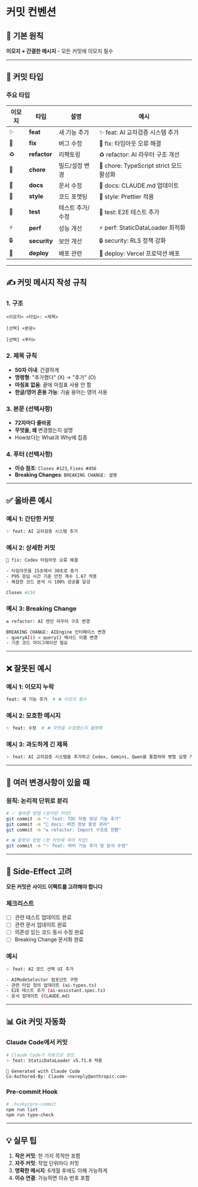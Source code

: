 # 커밋 컨벤션

## 🎯 기본 원칙

**이모지 + 간결한 메시지** - 모든 커밋에 이모지 필수

---

## 📝 커밋 타입

### 주요 타입

| 이모지 | 타입 | 설명 | 예시 |
|--------|------|------|------|
| ✨ | **feat** | 새 기능 추가 | ✨ feat: AI 교차검증 시스템 추가 |
| 🐛 | **fix** | 버그 수정 | 🐛 fix: 타임아웃 오류 해결 |
| ♻️ | **refactor** | 리팩토링 | ♻️ refactor: AI 라우터 구조 개선 |
| 🔧 | **chore** | 빌드/설정 변경 | 🔧 chore: TypeScript strict 모드 활성화 |
| 📝 | **docs** | 문서 수정 | 📝 docs: CLAUDE.md 업데이트 |
| 🎨 | **style** | 코드 포맷팅 | 🎨 style: Prettier 적용 |
| 🧪 | **test** | 테스트 추가/수정 | 🧪 test: E2E 테스트 추가 |
| ⚡ | **perf** | 성능 개선 | ⚡ perf: StaticDataLoader 최적화 |
| 🔒 | **security** | 보안 개선 | 🔒 security: RLS 정책 강화 |
| 🚀 | **deploy** | 배포 관련 | 🚀 deploy: Vercel 프로덕션 배포 |

---

## ✍️ 커밋 메시지 작성 규칙

### 1. 구조
```
<이모지> <타입>: <제목>

[선택] <본문>

[선택] <푸터>
```

### 2. 제목 규칙
- **50자 이내**: 간결하게
- **명령형**: "추가했다" (X) → "추가" (O)
- **마침표 없음**: 끝에 마침표 사용 안 함
- **한글/영어 혼용 가능**: 기술 용어는 영어 사용

### 3. 본문 (선택사항)
- **72자마다 줄바꿈**
- **무엇을, 왜** 변경했는지 설명
- How보다는 What과 Why에 집중

### 4. 푸터 (선택사항)
- **이슈 참조**: `Closes #123`, `Fixes #456`
- **Breaking Changes**: `BREAKING CHANGE: 설명`

---

## ✅ 올바른 예시

### 예시 1: 간단한 커밋
```bash
✨ feat: AI 교차검증 시스템 추가
```

### 예시 2: 상세한 커밋
```bash
🐛 fix: Codex 타임아웃 오류 해결

- 타임아웃을 15초에서 30초로 증가
- P95 응답 시간 기준 안전 계수 1.67 적용
- 복잡한 코드 분석 시 100% 성공률 달성

Closes #234
```

### 예시 3: Breaking Change
```bash
♻️ refactor: AI 엔진 라우터 구조 변경

BREAKING CHANGE: AIEngine 인터페이스 변경
- queryAI() → query() 메서드 이름 변경
- 기존 코드 마이그레이션 필요
```

---

## ❌ 잘못된 예시

### 예시 1: 이모지 누락
```bash
feat: 새 기능 추가  # ❌ 이모지 필수
```

### 예시 2: 모호한 메시지
```bash
✨ feat: 수정  # ❌ 무엇을 수정했는지 불명확
```

### 예시 3: 과도하게 긴 제목
```bash
✨ feat: AI 교차검증 시스템을 추가하고 Codex, Gemini, Qwen을 통합하여 병렬 실행 가능하게 만듦  # ❌ 50자 초과
```

---

## 🔄 여러 변경사항이 있을 때

### 원칙: 논리적 단위로 분리

```bash
# ✅ 올바른 방법 (분리된 커밋)
git commit -m "✨ feat: TOC 자동 생성 기능 추가"
git commit -m "📝 docs: 버전 정보 중앙 관리"
git commit -m "♻️ refactor: Import 구조로 전환"

# ❌ 잘못된 방법 (한 커밋에 여러 작업)
git commit -m "✨ feat: 여러 기능 추가 및 문서 수정"
```

---

## 🎯 Side-Effect 고려

**모든 커밋은 사이드 이펙트를 고려해야 합니다**

### 체크리스트
- [ ] 관련 테스트 업데이트 완료
- [ ] 관련 문서 업데이트 완료
- [ ] 의존성 있는 코드 동시 수정 완료
- [ ] Breaking Change 문서화 완료

### 예시
```bash
✨ feat: AI 모드 선택 UI 추가

- AIModeSelector 컴포넌트 구현
- 관련 타입 정의 업데이트 (ai-types.ts)
- E2E 테스트 추가 (ai-assistant.spec.ts)
- 문서 업데이트 (CLAUDE.md)
```

---

## 📊 Git 커밋 자동화

### Claude Code에서 커밋
```bash
# Claude Code가 자동으로 생성
✨ feat: StaticDataLoader v5.71.0 적용

🤖 Generated with Claude Code
Co-Authored-By: Claude <noreply@anthropic.com>
```

### Pre-commit Hook
```bash
# .husky/pre-commit
npm run lint
npm run type-check
```

---

## 💡 실무 팁

1. **작은 커밋**: 한 가지 목적만 포함
2. **자주 커밋**: 작업 단위마다 커밋
3. **명확한 메시지**: 6개월 후에도 이해 가능하게
4. **이슈 연결**: 가능하면 이슈 번호 포함
